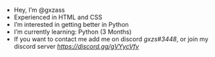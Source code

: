 - Hey, I’m @gxzass
- Experienced in HTML and CSS
- I’m interested in getting better in Python
- I’m currently learning: Python (3 Months)
- If you want to contact me add me on discord *gxzs#3448*, 
  or join my discord server *https://discord.gg/gVYycVfv*

